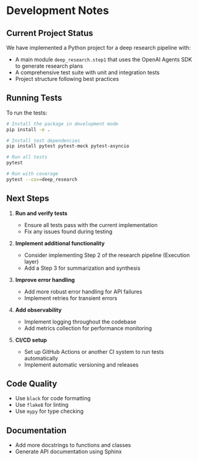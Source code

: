 # Development Notes

## Current Project Status

We have implemented a Python project for a deep research pipeline with:

- A main module `deep_research.step1` that uses the OpenAI Agents SDK to generate research plans
- A comprehensive test suite with unit and integration tests
- Project structure following best practices

## Running Tests

To run the tests:

```bash
# Install the package in development mode
pip install -e .

# Install test dependencies
pip install pytest pytest-mock pytest-asyncio

# Run all tests
pytest

# Run with coverage
pytest --cov=deep_research
```

## Next Steps

1. **Run and verify tests**
   - Ensure all tests pass with the current implementation
   - Fix any issues found during testing

2. **Implement additional functionality**
   - Consider implementing Step 2 of the research pipeline (Execution layer)
   - Add a Step 3 for summarization and synthesis

3. **Improve error handling**
   - Add more robust error handling for API failures
   - Implement retries for transient errors

4. **Add observability**
   - Implement logging throughout the codebase
   - Add metrics collection for performance monitoring

5. **CI/CD setup**
   - Set up GitHub Actions or another CI system to run tests automatically
   - Implement automatic versioning and releases

## Code Quality

- Use `black` for code formatting
- Use `flake8` for linting
- Use `mypy` for type checking

## Documentation

- Add more docstrings to functions and classes
- Generate API documentation using Sphinx 